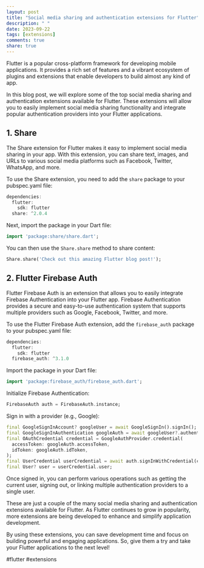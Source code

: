 ```yaml
---
layout: post
title: "Social media sharing and authentication extensions for Flutter"
description: " "
date: 2023-09-22
tags: [extensions]
comments: true
share: true
---
```


Flutter is a popular cross-platform framework for developing mobile applications. It provides a rich set of features and a vibrant ecosystem of plugins and extensions that enable developers to build almost any kind of app.

In this blog post, we will explore some of the top social media sharing and authentication extensions available for Flutter. These extensions will allow you to easily implement social media sharing functionality and integrate popular authentication providers into your Flutter applications.

## 1. Share

The Share extension for Flutter makes it easy to implement social media sharing in your app. With this extension, you can share text, images, and URLs to various social media platforms such as Facebook, Twitter, WhatsApp, and more.

To use the Share extension, you need to add the `share` package to your pubspec.yaml file:
```dart
dependencies:
  flutter:
    sdk: flutter
  share: ^2.0.4
```

Next, import the package in your Dart file:
```dart
import 'package:share/share.dart';
```

You can then use the `Share.share` method to share content:
```dart
Share.share('Check out this amazing Flutter blog post!');
```

## 2. Flutter Firebase Auth

Flutter Firebase Auth is an extension that allows you to easily integrate Firebase Authentication into your Flutter app. Firebase Authentication provides a secure and easy-to-use authentication system that supports multiple providers such as Google, Facebook, Twitter, and more.

To use the Flutter Firebase Auth extension, add the `firebase_auth` package to your pubspec.yaml file:
```dart
dependencies:
  flutter:
    sdk: flutter
  firebase_auth: ^3.1.0
```

Import the package in your Dart file:
```dart
import 'package:firebase_auth/firebase_auth.dart';
```

Initialize Firebase Authentication:
```dart
FirebaseAuth auth = FirebaseAuth.instance;
```

Sign in with a provider (e.g., Google):
```dart
final GoogleSignInAccount? googleUser = await GoogleSignIn().signIn();
final GoogleSignInAuthentication googleAuth = await googleUser?.authentication;
final OAuthCredential credential = GoogleAuthProvider.credential(
  accessToken: googleAuth.accessToken,
  idToken: googleAuth.idToken,
);
final UserCredential userCredential = await auth.signInWithCredential(credential);
final User? user = userCredential.user;
```

Once signed in, you can perform various operations such as getting the current user, signing out, or linking multiple authentication providers to a single user.

These are just a couple of the many social media sharing and authentication extensions available for Flutter. As Flutter continues to grow in popularity, more extensions are being developed to enhance and simplify application development.

By using these extensions, you can save development time and focus on building powerful and engaging applications. So, give them a try and take your Flutter applications to the next level!

#flutter #extensions